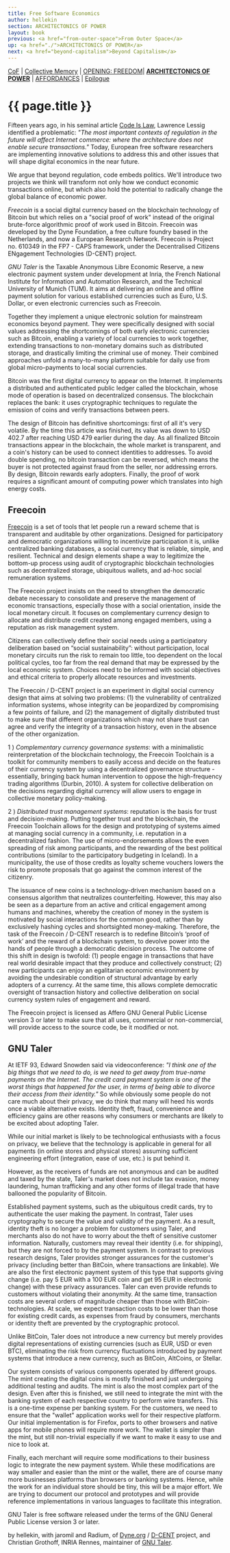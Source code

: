 ```yaml
---
title: Free Software Economics
author: hellekin
section: ARCHITECTONICS OF POWER
layout: book
previous: <a href="from-outer-space">From Outer Space</a>
up: <a href="./">ARCHITECTONICS OF POWER</a>
next: <a href="beyond-capitalism">Beyond Capitalism</a>
---
```


[CoF][c0] | [Collective Memory][c1] | [OPENING: FREEDOM][c2]| __[ARCHITECTONICS OF POWER][c3]__ | [AFFORDANCES][c4] | [Epilogue][c5]

[c0]: /book "Cost of Freedom"
[c1]: /book/collective-memory
[c2]: /book/opening:freedom
[c3]: /book/architectonics-of-power
[c4]: /book/affordances
[c5]: /book/epilogue

# {{ page.title }}

Fifteen years ago, in his seminal article [Code Is Law][0], Lawrence
Lessig identified a problematic: _"The most important contexts of
regulation in the future will affect Internet commerce: where the
architecture does not enable secure transactions."_ Today, European
free software researchers are implementing innovative solutions to
address this and other issues that will shape digital economics in the
near future.

We argue that beyond regulation, code embeds politics. We'll introduce
two projects we think will transform not only how we conduct economic
transactions online, but which also hold the potential to radically
change the global balance of economic power.

_Freecoin_ is a social digital currency based on the blockchain
technology of Bitcoin but which relies on a "social proof of work"
instead of the original brute-force algorithmic proof of work used in
Bitcoin. Freecoin was developed by the Dyne Foundation, a free culture
foundry based in the Netherlands, and now a European Research
Network. Freecoin is Project no. 610349 in the FP7 - CAPS framework,
under the Decentralised Citizens ENgagement Technologies (D-CENT)
project.

_GNU Taler_ is the Taxable Anonymous Libre Economic Reserve, a new
electronic payment system under development at Inria, the French
National Institute for Information and Automation Research, and the
Technical University of Munich (TUM). It aims at delivering an online
and offline payment solution for various established currencies such
as Euro, U.S. Dollar, or even electronic currencies such as Freecoin.

Together they implement a unique electronic solution for mainstream
economics beyond payment. They were specifically designed with social
values addressing the shortcomings of both early electronic currencies
such as Bitcoin, enabling a variety of local currencies to work
together, extending transactions to non-monetary domains such as
distributed storage, and drastically limiting the criminal use of
money. Their combined approaches unfold a many-to-many platform
suitable for daily use from global micro-payments to local social
currencies.

Bitcoin was the first digital currency to appear on the Internet. It
implements a distributed and authenticated public ledger called the
blockchain, whose mode of operation is based on decentralized
consensus. The blockchain replaces the bank: it uses cryptographic
techniques to regulate the emission of coins and verify transactions
between peers.

The design of Bitcoin has definitive shortcomings: first of all it's
very volatile. By the time this article was finished, its value was
down to USD 402.7 after reaching USD 479 earlier during the day. As
all finalized Bitcoin transactions appear in the blockchain, the whole
market is transparent, and a coin's history can be used to connect
identities to addresses. To avoid double spending, no bitcoin
transaction can be reversed, which means the buyer is not protected
against fraud from the seller, nor addressing errors. By design,
Bitcoin rewards early adopters. Finally, the proof of work requires a
significant amount of computing power which translates into high
energy costs.

## Freecoin

[Freecoin][1] is a set of tools that let people run a reward scheme
that is transparent and auditable by other organizations. Designed for
participatory and democratic organizations willing to incentivize
participation it is, unlike centralized banking databases, a social
currency that is reliable, simple, and resilient. Technical and design
elements shape a way to legitimize the bottom-up process using audit
of cryptographic blockchain technologies such as decentralized
storage, ubiquitous wallets, and ad-hoc social remuneration systems.

The Freecoin project insists on the need to strengthen the democratic
debate necessary to consolidate and preserve the management of
economic transactions, especially those with a social orientation,
inside the local monetary circuit. It focuses on complementary
currency design to allocate and distribute credit created among
engaged members, using a reputation as risk management system.

Citizens can collectively define their social needs using a
participatory deliberation based on “social sustainability”: without
participation, local monetary circuits run the risk to remain too
little, too dependent on the local political cycles, too far from the
real demand that may be expressed by the local economic
system. Choices need to be informed with social objectives and ethical
criteria to properly allocate resources and investments.

The Freecoin / D-CENT project is an experiment in digital social
currency design that aims at solving two problems: (1) the
vulnerability of centralized information systems, whose integrity can
be jeopardized by compromising a few points of failure, and (2) the
management of digitally distributed trust to make sure that different
organizations which may not share trust can agree and verify the
integrity of a transaction history, even in the absence of the other
organization.

1 ) _Complementary currency governance systems_: with a minimalistic
reinterpretation of the blockchain technology, the Freecoin Toolchain
is a toolkit for community members to easily access and decide on the
features of their currency system by using a decentralized governance
structure - essentially, bringing back human intervention to oppose
the high-frequency trading algorithms (Durbin, 2010). A system for
collective deliberation on the decisions regarding digital currency
will allow users to engage in collective monetary policy-making.

2 ) _Distributed trust management systems_: reputation is the basis
for trust and decision-making. Putting together trust and the
blockchain, the Freecoin Toolchain allows for the design and
prototyping of systems aimed at managing social currency in a
community, i.e. reputation in a decentralized fashion. The use of
micro-endorsements allows the even spreading of risk among
participants, and the rewarding of the best political contributions
(similar to the participatory budgeting in Iceland). In a
municipality, the use of those credits as loyalty scheme vouchers
lowers the risk to promote proposals that go against the common
interest of the citizenry.

The issuance of new coins is a technology-driven mechanism based on a
consensus algorithm that neutralizes counterfeiting. However, this may
also be seen as a departure from an active and critical engagement
among humans and machines, whereby the creation of money in the system
is motivated by social interactions for the common good, rather than
by exclusively hashing cycles and shortsighted
money-making. Therefore, the task of the Freecoin / D-CENT research is
to redefine Bitcoin’s ‘proof of work’ and the reward of a blockchain
system, to devolve power into the hands of people through a democratic
decision process. The outcome of this shift in design is twofold: (1)
people engage in transactions that have real world desirable impact
that they produce and collectively construct; (2) new participants can
enjoy an egalitarian economic environment by avoiding the undesirable
condition of structural advantage by early adopters of a currency. At
the same time, this allows complete democratic oversight of
transaction history and collective deliberation on social currency
system rules of engagement and reward.

The Freecoin project is licensed as Affero GNU General Public License
version 3 or later to make sure that all uses, commercial or
non-commercial, will provide access to the source code, be it modified
or not.

## GNU Taler

At IETF 93, Edward Snowden said via videoconference: _"I think one of
the big things that we need to do, is we need to get away from
true-name payments on the Internet. The credit card payment system is
one of the worst things that happened for the user, in terms of being
able to divorce their access from their identity."_ So while obviously
some people do not care much about their privacy, we do think that
many will heed his words once a viable alternative exists. Identity
theft, fraud, convenience and efficiency gains are other reasons why
consumers or merchants are likely to be excited about adopting Taler.

While our initial market is likely to be technological enthusiasts
with a focus on privacy, we believe that the technology is applicable
in general for all payments (in online stores and physical stores)
assuming sufficient engineering effort (integration, ease of use,
etc.) is put behind it.

However, as the receivers of funds are not anonymous and can be
audited and taxed by the state, Taler's market does not include tax
evasion, money laundering, human trafficking and any other forms of
illegal trade that have ballooned the popularity of Bitcoin.

Established payment systems, such as the ubiquitous credit cards, try
to authenticate the user making the payment.  In contrast, Taler uses
cryptography to secure the value and validity of the payment. As a
result, identity theft is no longer a problem for customers using
Taler, and merchants also do not have to worry about the theft of
sensitive customer information. Naturally, customers may reveal their
identity (i.e. for shipping), but they are not forced to by the
payment system. In contrast to previous research designs, Taler
provides stronger assurances for the customer's privacy (including
better than BitCoin, where transactions are linkable). We are also the
first electronic payment system of this type that supports giving
change (i.e. pay 5 EUR with a 100 EUR coin and get 95 EUR in
electronic change) with these privacy assurances. Taler can even
provide refunds to customers without violating their anonymity. At the
same time, transaction costs are several orders of magnitude cheaper
than those with BitCoin-technologies. At scale, we expect transaction
costs to be lower than those for existing credit cards, as expenses
from fraud by consumers, merchants or identity theft are prevented by
the cryptographic protocol.

Unlike BitCoin, Taler does not introduce a new currency but merely
provides digital representations of existing currencies (such as EUR,
USD or even BTC), eliminating the risk from currency fluctuations
introduced by payment systems that introduce a new currency, such as
BitCoin, AltCoins, or Stellar.

Our system consists of various components operated by different
groups. The mint creating the digital coins is mostly finished and
just undergoing additional testing and audits. The mint is also the
most complex part of the design. Even after this is finished, we still
need to integrate the mint with the banking system of each respective
country to perform wire transfers. This is a one-time expense per
banking system. For the customers, we need to ensure that the "wallet"
application works well for their respective platform. Our initial
implementation is for Firefox, ports to other browsers and native apps
for mobile phones will require more work. The wallet is simpler than
the mint, but still non-trivial especially if we want to make it easy
to use and nice to look at.

Finally, each merchant will require some modifications to their
business logic to integrate the new payment system. While these
modifications are way smaller and easier than the mint or the wallet,
there are of course many more businesses platforms than browsers or
banking systems. Hence, while the work for an individual store should
be tiny, this will be a major effort. We are trying to document our
protocol and prototypes and will provide reference implementations in
various languages to facilitate this integration.

GNU Taler is free software released under the terms of the GNU General
Public License version 3 or later.

<p class="author bio">by hellekin, with jaromil and Radium, of <a
href="https://dyne.org">Dyne.org</a> / <a
href="http://dcentproject.eu/">D-CENT</a> project, and Christian
Grothoff</a>, INRIA Rennes, maintainer of <a href="https://taler.net">GNU Taler</a>.</p>

[0]: http://harvardmagazine.com/2000/01/code-is-law-html
[1]: http://freecoin.ch/
[2]: https://taler.net/
